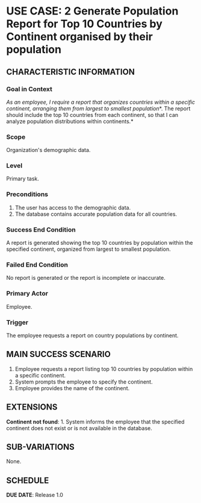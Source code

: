 # USE CASE: 2 Generate Population Report for Top 10 Countries by Continent organised by their population

## CHARACTERISTIC INFORMATION

### Goal in Context

*As an employee, I require a report that organizes countries within a specific continent, arranging them from largest to smallest population**. The report should include the top 10 countries from each continent, so that I can analyze population distributions within continents.*

### Scope

Organization's demographic data.

### Level

Primary task.

### Preconditions

1. The user has access to the demographic data.
2. The database contains accurate population data for all countries.

### Success End Condition

A report is generated showing the top 10 countries by population within the specified continent, organized from largest to smallest population.

### Failed End Condition

No report is generated or the report is incomplete or inaccurate.

### Primary Actor

Employee.

### Trigger

The employee requests a report on country populations by continent.

## MAIN SUCCESS SCENARIO

1. Employee requests a report listing top 10 countries by population within a specific continent.
2. System prompts the employee to specify the continent.
3. Employee provides the name of the continent.

## EXTENSIONS

**Continent not found**:
    1. System informs the employee that the specified continent does not exist or is not available in the database.

## SUB-VARIATIONS

None.

## SCHEDULE

**DUE DATE**: Release 1.0
